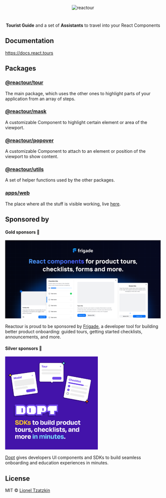 <p align="center">
  <img alt="reactour" title="reactour" src="https://raw.githubusercontent.com/elrumordelaluz/reactour/main/logo.svg" width="250">
</p>
<p align="center" style="margin-top: 40px">
  <strong>Tourist Guide</strong> and a set of <strong>Assistants</strong> to travel into your React Components
</p>

## Documentation

https://docs.react.tours

## Packages

### [@reactour/tour](https://github.com/elrumordelaluz/reactour/tree/main/packages/tour)

The main package, which uses the other ones to highlight parts of your application from an array of steps.

### [@reactour/mask](https://github.com/elrumordelaluz/reactour/tree/main/packages/mask)

A customizable Component to highlight certain element or area of the viewport.

### [@reactour/popover](https://github.com/elrumordelaluz/reactour/tree/main/packages/popover)

A customizable Component to attach to an element or position of the viewport to show content.

### [@reactour/utils](https://github.com/elrumordelaluz/reactour/tree/main/packages/utils)

A set of helper functions used by the other packages.

### [apps/web](https://github.com/elrumordelaluz/reactour/tree/main/apps/web)

The place where all the stuff is visible working, live [here](https://www.react.tours).

## Sponsored by

#### Gold sponsors 🥇

<p>
  <a href="https://frigade.com/?source=reactour">
    <img alt="Frigade sponsor" title="Frigade sponsor" src="./sponsor-frigade.png" width="600">
  </a>
</p>
<p>
  Reactour is proud to be sponsored by  <a href="https://frigade.com/?source=reactour">Frigade</a>, a developer tool for building better product onboarding: guided tours, getting started checklists, announcements, and more.
</p>

#### Silver sponsors 🥈

<p>
  <a href="https://www.dopt.com/?source=reactour">
    <img alt="Dopt sponsor" title="Dopt sponsor" src="./sponsor-dopt.png" width="300">
  </a>
</p>
<p>
  <a href="https://www.dopt.com/?source=reactour">Dopt</a> gives developers UI components and SDKs to build seamless onboarding and education experiences in minutes.
</p>

## License

MIT © [Lionel Tzatzkin](https://lionel.tzatzk.in)
